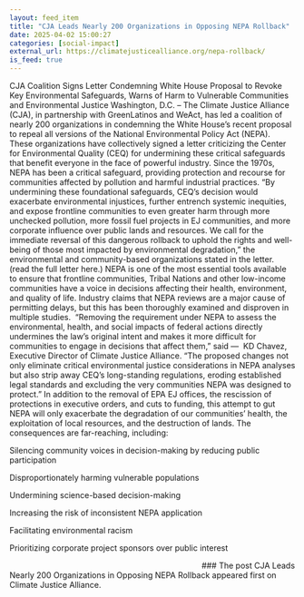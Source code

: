 ```yaml
---
layout: feed_item
title: "CJA Leads Nearly 200 Organizations in Opposing NEPA Rollback"
date: 2025-04-02 15:00:27
categories: [social-impact]
external_url: https://climatejusticealliance.org/nepa-rollback/
is_feed: true
---
```


CJA Coalition Signs Letter Condemning White House Proposal to Revoke Key Environmental Safeguards, Warns of Harm to Vulnerable Communities and Environmental Justice
Washington, D.C. – The Climate Justice Alliance (CJA), in partnership with GreenLatinos and WeAct, has led a coalition of nearly 200 organizations in condemning the White House’s recent proposal to repeal all versions of the National Environmental Policy Act (NEPA). These organizations have collectively signed a letter criticizing the Center for Environmental Quality (CEQ) for undermining these critical safeguards that benefit everyone in the face of powerful industry. Since the 1970s, NEPA has been a critical safeguard, providing protection and recourse for communities affected by pollution and harmful industrial practices.
“By undermining these foundational safeguards, CEQ’s decision would exacerbate environmental injustices, further entrench systemic inequities, and expose frontline communities to even greater harm through more unchecked pollution, more fossil fuel projects in EJ communities, and more corporate influence over public lands and resources. We call for the immediate reversal of this dangerous rollback to uphold the rights and well-being of those most impacted by environmental degradation,” the environmental and community-based organizations stated in the letter. (read the full letter here.)
NEPA is one of the most essential tools available to ensure that frontline communities, Tribal Nations and other low-income communities have a voice in decisions affecting their health, environment, and quality of life. Industry claims that NEPA reviews are a major cause of permitting delays, but this has been thoroughly examined and disproven in multiple studies. 
&#8220;Removing the requirement under NEPA to assess the environmental, health, and social impacts of federal actions directly undermines the law&#8217;s original intent and makes it more difficult for communities to engage in decisions that affect them,” said — 
KD Chavez, Executive Director of Climate Justice Alliance. “The proposed changes not only eliminate critical environmental justice considerations in NEPA analyses but also strip away CEQ’s long-standing regulations, eroding established legal standards and excluding the very communities NEPA was designed to protect.&#8221;
In addition to the removal of EPA EJ offices, the rescission of protections in executive orders, and cuts to funding, this attempt to gut NEPA will only exacerbate the degradation of our communities’ health, the exploitation of local resources, and the destruction of lands. The consequences are far-reaching, including:

Silencing community voices in decision-making by reducing public participation

Disproportionately harming vulnerable populations

Undermining science-based decision-making

Increasing the risk of inconsistent NEPA application

Facilitating environmental racism

Prioritizing corporate project sponsors over public interest


                                                                                      ###
The post CJA Leads Nearly 200 Organizations in Opposing NEPA Rollback appeared first on Climate Justice Alliance.
